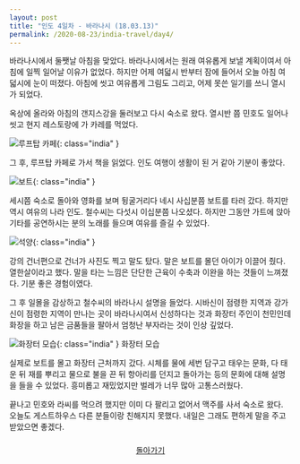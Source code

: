 ```yaml
---
layout: post
title: "인도 4일차 - 바라나시 (18.03.13)"
permalink: /2020-08-23/india-travel/day4/
---
```

바라나시에서 둘쨋날 아침을 맞았다. 바라나시에서는 원래 여유롭게 보낼 계획이여서 아침에 일찍 일어날 이유가 없었다. 하지만 어제 여덟시 반부터 잠에 들어서 오늘 아침 여덟시에 눈이 떠졌다. 아침에 씻고 여유롭게 그림도 그리고, 어제 못쓴 일기를 쓰니 열시가 되었다.

옥상에 올라와 아침의 갠지스강을 둘러보고 다시 숙소로 왔다. 열시반 쯤 민호도 일어나 씻고 현지 레스토랑에 가 카레를 먹었다.

![루프탑 카페](https://www.notion.so/image/https%3A%2F%2Fs3-us-west-2.amazonaws.com%2Fsecure.notion-static.com%2Faad40d19-791b-4b87-95c3-a37e3d77334d%2FP20180313_162100035_FEC531BE-06F4-4BA4-9364-D1585F2BAC2E_(1).jpg?table=block&id=df7664af-612d-407f-b5b0-4236c33ab118&width=960&userId=&cache=v2){: class="india" }

그 후, 루프탑 카페로 가서 책을 읽었다. 인도 여행이 생활이 된 거 같아 기분이 좋았다.

![보트](https://www.notion.so/image/https%3A%2F%2Fs3-us-west-2.amazonaws.com%2Fsecure.notion-static.com%2Fdbd73f15-a888-4568-bfbf-e474332afe02%2FP20180313_204226120_8550A1E9-1F8B-4347-93EF-2E5C8D88A244.jpg?table=block&id=522841ea-2917-4c5b-a2c3-28d3bdb4cb8c&width=670&userId=&cache=v2){: class="india" }

세시쯤 숙소로 돌아와 영화를 보며 뒹굴거리다 네시 사십분쯤 보트를 타러 갔다. 하지만 역시 여유의 나라 인도. 철수씨는 다섯시 이십분쯤 나오셨다. 하지만 그동안 가트에 앉아 기타를 공연하시는 분의 노래를 들으며 여유를 즐길 수 있었다.

![석양](https://www.notion.so/image/https%3A%2F%2Fs3-us-west-2.amazonaws.com%2Fsecure.notion-static.com%2F7bda92ef-b993-496c-bb57-067ca5118c13%2FUntitled.png?table=block&id=2e60ca63-380d-4bff-9fee-f1ec0535124a&width=1150&userId=&cache=v2){: class="india" }

강의 건너편으로 건너가 사진도 찍고 말도 탔다. 말은 보트를 몰던 아이가 이끌어 줬다. 열한살이라고 했다. 말을 타는 느낌은 단단한 근육이 수축과 이완을 하는 것들이 느껴졌다. 기분 좋은 경험이였다.

그 후 일몰을 감상하고 철수씨의 바라나시 설명을 들었다. 시바신이 점령한 지역과 강가신이 점령한 지역이 만나는 곳이 바라나시여서 신성하다는 것과 화장터 주인이 천민인데 화장을 하고 남은 금품들을 팔아서 엄청난 부자라는 것이 인상 깊었다.

![화장터 모습](https://www.notion.so/image/https%3A%2F%2Fs3-us-west-2.amazonaws.com%2Fsecure.notion-static.com%2F61d9672d-f01d-4078-862c-3f76cc4d30ad%2FP20180313_215106241_17DE1B7D-6111-4A64-B536-38E8343BE149.jpg?table=block&id=377cc8ef-ea1d-44ee-93bd-29f79979b8b0&width=1150&userId=&cache=v2){: class="india" }
화장터 모습

실제로 보트를 몰고 화장터 근처까지 갔다. 시체를 물에 세번 담구고 태우는 문화, 다 태운 뒤 재를 뿌리고 물으로 불을 끈 뒤 항아리를 던지고 돌아가는 등의 문화에 대해 설명을 들을 수 있었다. 흥미롭고 재밌었지만 벌레가 너무 많아 고통스러웠다.

끝나고 민호와 라씨를 먹으려 했지만 이미 다 팔리고 없어서 맥주를 사서 숙소로 왔다. 오늘도 게스트하우스 다른 분들이랑 친해지지 못했다. 내일은 그래도 편하게 말을 주고 받았으면 좋겠다.

<div style="text-align: center; padding-top: .5rem;">
<a href="/life/2020-08-23/india-travel/">돌아가기</a>
</div>